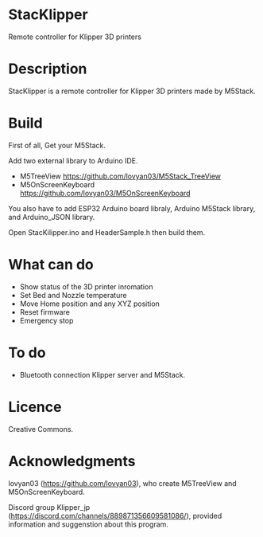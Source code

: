 # StacKlipper
Remote controller for Klipper 3D printers

# Description
StacKlipper is a remote controller for Klipper 3D printers made by M5Stack.

# Build
First of all, Get your M5Stack.

Add two external library to Arduino IDE.
* M5TreeView         https://github.com/lovyan03/M5Stack_TreeView
* M5OnScreenKeyboard https://github.com/lovyan03/M5OnScreenKeyboard

You also have to add ESP32 Arduino board libraly, Arduino M5Stack library, and Arduino_JSON library.

Open StacKilipper.ino and HeaderSample.h then build them.

# What can do
* Show status of the 3D printer inromation 
* Set Bed and Nozzle temperature
* Move Home position and any XYZ position
* Reset firmware
* Emergency stop

# To do
* Bluetooth connection Klipper server and M5Stack.

# Licence
Creative Commons.

# Acknowledgments
lovyan03 (https://github.com/lovyan03), who create M5TreeView and M5OnScreenKeyboard.

Discord group Klipper_jp (https://discord.com/channels/889871356609581086/), provided information and suggenstion about this program.
